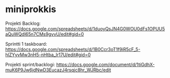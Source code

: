 # miniprokkis

Projekti Backlog:
https://docs.google.com/spreadsheets/d/1duoyQsJN4G0WOU0dFs1OPUU5aQuWQdl65n7CMs9gvvU/edit#gid=0

Sprintti 1 taskboard:
https://docs.google.com/spreadsheets/d/1B0Ccr3oT1f9iR5cF_5-hlZYyvMw3nH5-nHtba_lr17U/edit#gid=0

Projekti sprint/backlogi:
https://docs.google.com/document/d/1tiGdhX-muK6P9Jw6jdNwD3EucazJ4rsqjc8hr_WJRbc/edit
